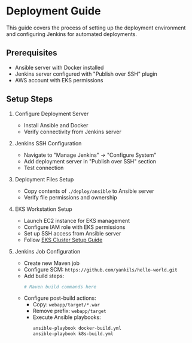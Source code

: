 # Deployment Guide

This guide covers the process of setting up the deployment environment and configuring Jenkins for automated deployments.

## Prerequisites

- Ansible server with Docker installed
- Jenkins server configured with "Publish over SSH" plugin
- AWS account with EKS permissions

## Setup Steps

1. Configure Deployment Server
   - Install Ansible and Docker
   - Verify connectivity from Jenkins server

2. Jenkins SSH Configuration
   - Navigate to "Manage Jenkins" → "Configure System"
   - Add deployment server in "Publish over SSH" section
   - Test connection

3. Deployment Files Setup
   - Copy contents of `./deploy/ansible` to Ansible server
   - Verify file permissions and ownership

4. EKS Workstation Setup
   - Launch EC2 instance for EKS management
   - Configure IAM role with EKS permissions
   - Set up SSH access from Ansible server
   - Follow [EKS Cluster Setup Guide](eks_cluster.md)

5. Jenkins Job Configuration
   - Create new Maven job
   - Configure SCM: `https://github.com/yankils/hello-world.git`
   - Add build steps:
     ```bash
     # Maven build commands here
     ```
   - Configure post-build actions:
     - Copy: `webapp/target/*.war`
     - Remove prefix: `webapp/target`
     - Execute Ansible playbooks:
       ```bash
       ansible-playbook docker-build.yml
       ansible-playbook k8s-build.yml
       ```